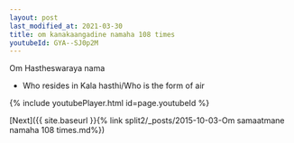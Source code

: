 ```yaml
---
layout: post
last_modified_at: 2021-03-30
title: om kanakaangadine namaha 108 times
youtubeId: GYA--SJ0p2M
---
```

 
 
Om Hastheswaraya nama 
 
 -  Who resides in Kala hasthi/Who is the form of air 
 
  
 
  
 
 
 
 
 
 


{% include youtubePlayer.html id=page.youtubeId %}
 
[Next]({{ site.baseurl }}{% link  split2/_posts/2015-10-03-Om samaatmane namaha 108 times.md%})
 
